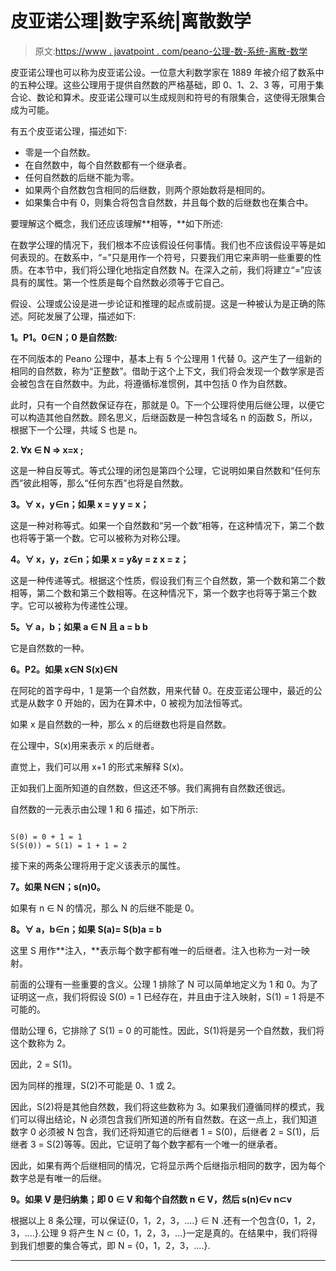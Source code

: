 # 皮亚诺公理|数字系统|离散数学

> 原文:[https://www . javatpoint . com/peano-公理-数-系统-离散-数学](https://www.javatpoint.com/peano-axioms-number-system-discrete-mathematics)

皮亚诺公理也可以称为皮亚诺公设。一位意大利数学家在 1889 年被介绍了数系中的五种公理。这些公理用于提供自然数的严格基础，即 0、1、2、3 等，可用于集合论、数论和算术。皮亚诺公理可以生成规则和符号的有限集合，这使得无限集合成为可能。

有五个皮亚诺公理，描述如下:

*   零是一个自然数。
*   在自然数中，每个自然数都有一个继承者。
*   任何自然数的后继不能为零。
*   如果两个自然数包含相同的后继数，则两个原始数将是相同的。
*   如果集合中有 0，则集合将包含自然数，并且每个数的后继数也在集合中。

要理解这个概念，我们还应该理解**相等，**如下所述:

在数学公理的情况下，我们根本不应该假设任何事情。我们也不应该假设平等是如何表现的。在数系中，“=”只是用作一个符号，只要我们用它来声明一些重要的性质。在本节中，我们将公理化地指定自然数 N。在深入之前，我们将建立“=”应该具有的属性。第一个性质是每个自然数必须等于它自己。

假设、公理或公设是进一步论证和推理的起点或前提。这是一种被认为是正确的陈述。阿砣发展了公理，描述如下:

**1。P1。0∈N；0 是自然数:**

在不同版本的 Peano 公理中，基本上有 5 个公理用 1 代替 0。这产生了一组新的相同的自然数，称为“正整数”。借助于这个上下文，我们将会发现一个数学家是否会被包含在自然数中。为此，将遵循标准惯例，其中包括 0 作为自然数。

此时，只有一个自然数保证存在，那就是 0。下一个公理将使用后继公理，以便它可以构造其他自然数。顾名思义，后继函数是一种包含域名 n 的函数 S，所以，根据下一个公理，共域 S 也是 n。

**2\. ∀x ∈ N ⇒ x=x ;**

这是一种自反等式。等式公理的闭包是第四个公理，它说明如果自然数和“任何东西”彼此相等，那么“任何东西”也将是自然数。

**3。∀ x，y∈n；如果 x = y y = x；**

这是一种对称等式。如果一个自然数和“另一个数”相等，在这种情况下，第二个数也将等于第一个数。它可以被称为对称公理。

**4。∀ x，y，z∈n；如果 x = y&y = z x = z；**

这是一种传递等式。根据这个性质，假设我们有三个自然数，第一个数和第二个数相等，第二个数和第三个数相等。在这种情况下，第一个数字也将等于第三个数字。它可以被称为传递性公理。

**5。∀ a，b；如果 a ∈ N 且 a = b b**

它是自然数的一种。

**6。P2。如果 x∈N S(x)∈N**

在阿砣的首字母中，1 是第一个自然数，用来代替 0。在皮亚诺公理中，最近的公式是从数字 0 开始的，因为在算术中，0 被视为加法恒等式。

如果 x 是自然数的一种，那么 x 的后继数也将是自然数。

在公理中，S(x)用来表示 x 的后继者。

直觉上，我们可以用 x+1 的形式来解释 S(x)。

正如我们上面所知道的自然数，但这还不够。我们离拥有自然数还很远。

自然数的一元表示由公理 1 和 6 描述，如下所示:

```

S(0) = 0 + 1 = 1
S(S(0)) = S(1) = 1 + 1 = 2

```

接下来的两条公理将用于定义该表示的属性。

**7。如果 N∈N；s(n)0。**

如果有 n ∈ N 的情况，那么 N 的后继不能是 0。

**8。∀ a，b∈n；如果 S(a)= S(b)a = b**

这里 S 用作**注入，**表示每个数字都有唯一的后继者。注入也称为一对一映射。

前面的公理有一些重要的含义。公理 1 排除了 N 可以简单地定义为 1 和 0。为了证明这一点，我们将假设 S(0) = 1 已经存在，并且由于注入映射，S(1) = 1 将是不可能的。

借助公理 6，它排除了 S(1) = 0 的可能性。因此，S(1)将是另一个自然数，我们将这个数称为 2。

因此，2 = S(1)。

因为同样的推理，S(2)不可能是 0、1 或 2。

因此，S(2)将是其他自然数，我们将这些数称为 3。如果我们遵循同样的模式，我们可以得出结论，N 必须包含我们所知道的所有自然数。在这一点上，我们知道数字 0 必须被 N 包含，我们还将知道它的后继者 1 = S(0)，后继者 2 = S(1)，后继者 3 = S(2)等等。因此，它证明了每个数字都有一个唯一的继承者。

因此，如果有两个后继相同的情况，它将显示两个后继指示相同的数字，因为每个数字总是有唯一的后继。

**9。如果 V 是归纳集；即 0 ∈ V 和每个自然数 n ∈ V，然后 s(n)∈v n⊂v**

根据以上 8 条公理，可以保证{0，1，2，3，....} ∈ N .还有一个包含{0，1，2，3，....}.公理 9 将产生 N ⊂ {0，1，2，3，...}一定是真的。在结果中，我们将得到我们想要的集合等式，即 N = {0，1，2，3，....}.

* * *
